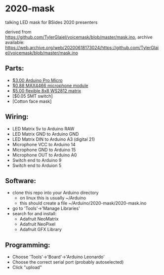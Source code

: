 # 2020-mask
talking LED mask for BSides 2020 presenters

derived from https://github.com/TylerGlaiel/voicemask/blob/master/mask.ino, archive available: https://web.archive.org/web/20200618173024/https://github.com/TylerGlaiel/voicemask/blob/master/mask.ino

## Parts:
- [$3.00 Arduino Pro Micro](https://www.aliexpress.com/item/32846843498.html)
- [$0.88 MAX4466 microphone module](https://www.aliexpress.com/item/32732472453.html)
- [$5.00 flexible 8x8 WS2812 matrix](https://www.aliexpress.com/item/1000007090230.html)
- [$0.05 SMT switch]
- [Cotton face mask]

## Wiring:
- LED Matrix 5v to Arduino RAW
- LED Matrix GND to Arduino GND
- LED Matrix DIN to Arduino A3 (digital 21)
- Microphone VCC to Arduino 14
- Microphone GND to Arduino 15
- Microphone OUT to Arduino A0
- Switch end to Arduino 9
- Switch end to Arduion 5

## Software:
- clone this repo into your Arduino directory
  - on linux this is usually ~/Arduino
  - this should create a file ~/Arduino/2020-mask/2020-mask.ino
- go to 'Tools'->'Manage Libraries'
- search for and install:
  - Adafruit NeoMatrix
  - Adafruit NeoPixel
  - Adafruit GFX Library

## Programming:
- Choose 'Tools'->'Board'->'Arduino Leonardo'
- Choose the correct serial port (probably autoselected)
- Click "upload"
